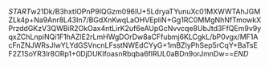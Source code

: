 $START$w21Dk/B3hxtIOPnP9IQGzm096lU+5LdryaTYunuXc01MXWWTAhJGMZLk4p+Na9Anr8L43In7/BGdXnKwqLaOHVEpliN+Gg1RC0MMgNhNfTmowkXPrzddGKzV3QWBiR2OkOax4ntLirK2uf6eAUpGcNvvcqe8UbJtd3FfQEm9v9yqxZChLnpiNQi1F1hAZlE2rLmHWgDOrDw8aCFfubmj6KLCgkL/bP0vgx/MF1AcFnZNJWRsJlwYLYdGSVncnLFsstNWEdCYyG+1mBZlyPhSep5rCqY+BaTsEF2Z1SoYR3lr8ORp1+0DjDUKlfoasnRbqba6flRUL0aBDn9orJmnDw==$END$